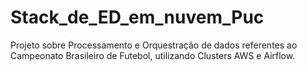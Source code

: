 # Stack_de_ED_em_nuvem_Puc
Projeto sobre Processamento e Orquestração de dados referentes ao Campeonato Brasileiro de Futebol, utilizando Clusters AWS e Airflow.
